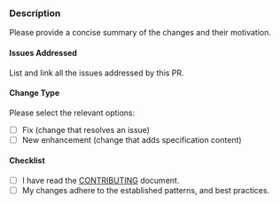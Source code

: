 ### Description

Please provide a concise summary of the changes and their motivation.

#### Issues Addressed

List and link all the issues addressed by this PR.

#### Change Type

Please select the relevant options:

- [ ] Fix (change that resolves an issue)
- [ ] New enhancement (change that adds specification content)

#### Checklist

- [ ] I have read the [CONTRIBUTING](../CONTRIBUTING.md) document.
- [ ] My changes adhere to the established patterns, and best practices.
